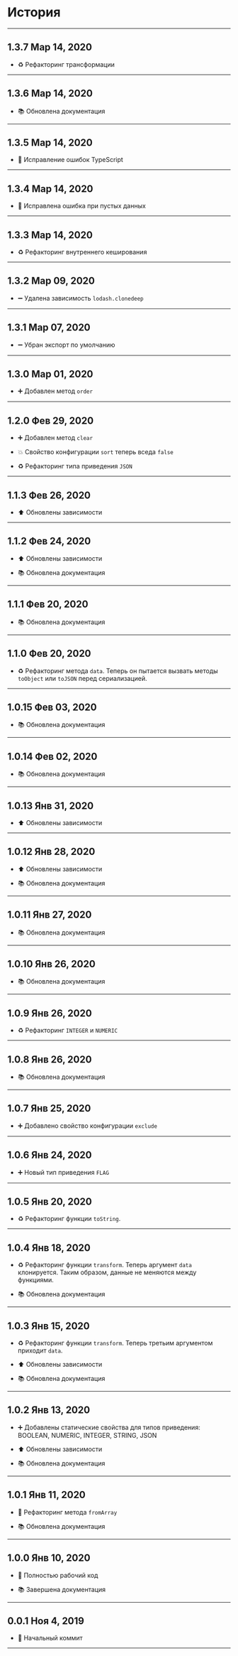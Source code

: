 # История

---

## 1.3.7 Мар 14, 2020

-   ♻️ Рефакторинг трансформации

---

## 1.3.6 Мар 14, 2020

-   📚 Обновлена документация

---

## 1.3.5 Мар 14, 2020

-   🐛 Исправление ошибок TypeScript

---

## 1.3.4 Мар 14, 2020

-   🐛 Исправлена ошибка при пустых данных

---

## 1.3.3 Мар 14, 2020

-   ♻️ Рефакторинг внутреннего кеширования

---

## 1.3.2 Мар 09, 2020

-   ➖ Удалена зависимость `lodash.clonedeep`

---

## 1.3.1 Мар 07, 2020

-   ➖ Убран экспорт по умолчанию

---

## 1.3.0 Мар 01, 2020

-   ➕ Добавлен метод `order`

---

## 1.2.0 Фев 29, 2020

-   ➕ Добавлен метод `clear`

-   💥 Свойство конфигурации `sort` теперь вседа `false`

-   ♻️ Рефакторинг типа приведения `JSON`

---

## 1.1.3 Фев 26, 2020

-   ⬆️ Обновлены зависимости

---

## 1.1.2 Фев 24, 2020

-   ⬆️ Обновлены зависимости

-   📚 Обновлена документация

---

## 1.1.1 Фев 20, 2020

-   📚 Обновлена документация

---

## 1.1.0 Фев 20, 2020

-   ♻️ Рефакторинг метода `data`. Теперь он пытается вызвать методы `toObject` или `toJSON` перед сериализацией.

---

## 1.0.15 Фев 03, 2020

-   📚 Обновлена документация

---

## 1.0.14 Фев 02, 2020

-   📚 Обновлена документация

---

## 1.0.13 Янв 31, 2020

-   ⬆️ Обновлены зависимости

---

## 1.0.12 Янв 28, 2020

-   ⬆️ Обновлены зависимости

-   📚 Обновлена документация

---

## 1.0.11 Янв 27, 2020

-   📚 Обновлена документация

---

## 1.0.10 Янв 26, 2020

-   📚 Обновлена документация

---

## 1.0.9 Янв 26, 2020

-   ♻️ Рефакторинг `INTEGER` и `NUMERIC`

---

## 1.0.8 Янв 26, 2020

-   📚 Обновлена документация

---

## 1.0.7 Янв 25, 2020

-   ➕ Добавлено свойство конфигурации `exclude`

---

## 1.0.6 Янв 24, 2020

-   ➕ Новый тип приведения `FLAG`

---

## 1.0.5 Янв 20, 2020

-   ♻️ Рефакторинг функции `toString`.

---

## 1.0.4 Янв 18, 2020

-   ♻️ Рефакторинг функции `transform`. Теперь аргумент `data` клонируется.
Таким образом, данные не меняются между функциями.

-   📚 Обновлена документация

---

## 1.0.3 Янв 15, 2020

-   ♻️ Рефакторинг функции `transform`. Теперь третьим аргументом приходит `data`.

-   ⬆️ Обновлены зависимости

-   📚 Обновлена документация

---

## 1.0.2 Янв 13, 2020

-   ➕ Добавлены статические свойства для типов приведения: BOOLEAN, NUMERIC, INTEGER, STRING, JSON

-   ⬆️ Обновлены зависимости

-   📚 Обновлена документация

---

## 1.0.1 Янв 11, 2020

-   🔨 Рефакторинг метода `fromArray`

-   📚 Обновлена документация

---

## 1.0.0 Янв 10, 2020

-   🎉 Полностью рабочий код

-   📚 Завершена документация

---

## 0.0.1 Ноя 4, 2019

-   🎉 Начальный коммит

---

